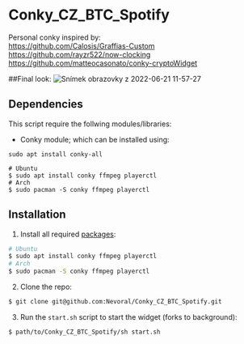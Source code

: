 # Conky_CZ_BTC_Spotify

Personal conky inspired by:</br>
  https://github.com/Calosis/Graffias-Custom</br>
  https://github.com/rayzr522/now-clocking </br>
  https://github.com/matteocasonato/conky-cryptoWidget</br>
  
##Final look:
  ![Snímek obrazovky z 2022-06-21 11-57-27](https://user-images.githubusercontent.com/63755464/174772940-b865f77f-8dd7-4bb8-a304-cf8017aff76e.png)

## Dependencies
This script require the follwing modules/libraries: 
* Conky module; which can be installed using:
```
sudo apt install conky-all
```
```
# Ubuntu
$ sudo apt install conky ffmpeg playerctl
# Arch
$ sudo pacman -S conky ffmpeg playerctl
```

## Installation

1. Install all required [packages](#packages):
```bash
# Ubuntu
$ sudo apt install conky ffmpeg playerctl
# Arch
$ sudo pacman -S conky ffmpeg playerctl
```
2. Clone the repo:
```bash
$ git clone git@github.com:Nevoral/Conky_CZ_BTC_Spotify.git
```
3. Run the `start.sh` script to start the widget (forks to background):
```bash
$ path/to/Conky_CZ_BTC_Spotify/sh start.sh
```
